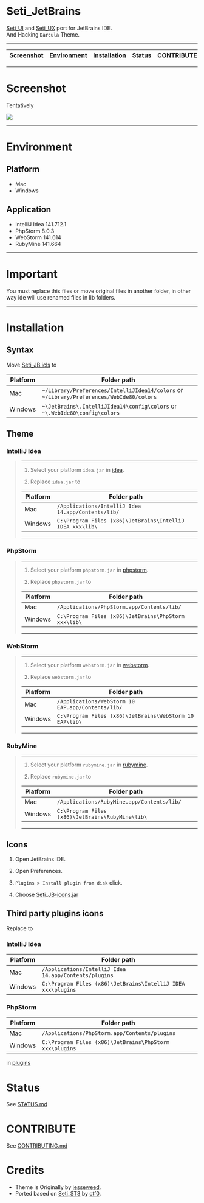 Seti_JetBrains
==============

[Seti_UI](https://github.com/ctf0/Seti_ST3) and [Seti_UX](https://github.com/ctf0/Seti_UX) port for JetBrains IDE.  
And Hacking `Darcula` Theme.

----

[Screenshot](#screenshot) | [Environment](#eEnvironment) | [Installation](#installation) | [Status](#status) | [CONTRIBUTE](#contribute) | [Credits](#credits)
---------- | ----------- | ------------ | --------------- | ---------- | -------

----

# Screenshot
Tentatively

![](https://raw.githubusercontent.com/zchee/Seti_JetBrains/master/screenshot/all.png)


----

# Environment
## Platform
- Mac
- Windows

## Application
- IntelliJ Idea 141.712.1
- PhpStorm 8.0.3
- WebStorm 141.614
- RubyMine 141.664

----

# Important
You must replace this files or move original files in another folder, in other way ide will use renamed files in lib folders.

----

# Installation

## Syntax
Move [Seti_JB.icls](syntax/Seti_JB.icls) to

Platform | Folder path
-------- | -----------
Mac | `~/Library/Preferences/IntelliJIdea14/colors` or `~/Library/Preferences/WebIde80/colors`
Windows | `~\JetBrains\.IntelliJIdea14\config\colors` or `~\.WebIde80\config\colors`


## Theme

### IntelliJ Idea
> ----
> 1. Select your platform `idea.jar` in [idea](https://github.com/zchee/Seti_JetBrains/tree/master/theme/idea).
>
> 2. Replace `idea.jar` to
> 
> Platform | Folder path
> -------- | -----------
> Mac | `/Applications/IntelliJ Idea 14.app/Contents/lib/`
> Windows | `C:\Program Files (x86)\JetBrains\IntelliJ IDEA xxx\lib\`
> ----

### PhpStorm
> ----
> 1. Select your platform `phpstorm.jar` in [phpstorm](https://github.com/zchee/Seti_JetBrains/tree/master/theme/phpstorm).
>
> 2. Replace `phpstorm.jar` to
> 
> Platform | Folder path
> -------- | -----------
> Mac | `/Applications/PhpStorm.app/Contents/lib/`
> Windows | `C:\Program Files (x86)\JetBrains\PhpStorm xxx\lib\`
> ----

### WebStorm
> ----
> 1. Select your platform `webstorm.jar` in [webstorm](https://github.com/zchee/Seti_JetBrains/tree/master/theme/webstorm).
>
> 2. Replace `webstorm.jar` to
> 
> Platform | Folder path
> -------- | -----------
> Mac | `/Applications/WebStorm 10 EAP.app/Contents/lib/`
> Windows | `C:\Program Files (x86)\JetBrains\WebStorm 10 EAP\lib\`
> ----

### RubyMine
> ----
> 1. Select your platform `rubymine.jar` in [rubymine](https://github.com/zchee/Seti_JetBrains/tree/master/theme/rubymine).
>
> 2. Replace `rubymine.jar` to
> 
> Platform | Folder path
> -------- | -----------
> Mac | `/Applications/RubyMine.app/Contents/lib/`
> Windows | `C:\Program Files (x86)\JetBrains\RubyMine\lib\`
> ----

## Icons
1. Open JetBrains IDE.

2. Open Preferences.

3. `Plugins > Install plugin from disk` click.

4. Choose [Seti_JB-icons.jar](icons/Seti_JB-icons.jar)

## Third party plugins icons
Replace to

### IntelliJ Idea
Platform | Folder path
-------- | -----------
Mac | `/Applications/IntelliJ Idea 14.app/Contents/plugins`
Windows | `C:\Program Files (x86)\JetBrains\IntelliJ IDEA xxx\plugins`

### PhpStorm
Platform | Folder path
-------- | -----------
Mac | `/Applications/PhpStorm.app/Contents/plugins`
Windows | `C:\Program Files (x86)\JetBrains\PhpStorm xxx\plugins`

in [plugins](https://github.com/zchee/Seti_JetBrains/tree/master/plugins)


# Status
See [STATUS.md](STATUS.md)


# CONTRIBUTE
See [CONTRIBUTING.md](https://github.com/zchee/Seti_JetBrains/blob/master/CONTRIBUTING.md)


# Credits

- Theme is Originally by [jesseweed](https://github.com/jesseweed/seti-ui).
- Ported based on [Seti_ST3](https://github.com/ctf0/Seti_ST3) by [ctf0](https://github.com/ctf0/).
